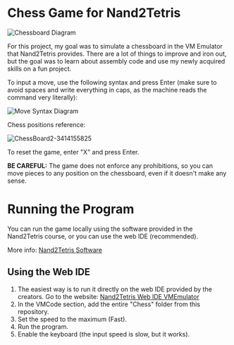 # Chess Game for Nand2Tetris

![Chessboard Diagram](https://github.com/jd-becerra/nand2tetris-Chess/assets/112126654/5e4b1c82-d80b-4c09-a673-03dee915f3a3)

For this project, my goal was to simulate a chessboard in the VM Emulator that Nand2Tetris provides. There are a lot of things to improve and iron out, but the goal was to learn about assembly code and use my newly acquired skills on a fun project.

To input a move, use the following syntax and press Enter (make sure to avoid spaces and write everything in caps, as the machine reads the command very literally):

![Move Syntax Diagram](https://github.com/jd-becerra/nand2tetris-Chess/assets/112126654/4840d1a1-58e0-4878-842e-03815c366765)

Chess positions reference:

![ChessBoard2-3414155825](https://github.com/user-attachments/assets/3dfdca08-90b0-43e2-bfc8-c522e3288843)

To reset the game, enter "X" and press Enter.

**BE CAREFUL:** The game does not enforce any prohibitions, so you can move pieces to any position on the chessboard, even if it doesn't make any sense.

# Running the Program
You can run the game locally using the software provided in the Nand2Tetris course, or you can use the web IDE (recommended).

More info: [Nand2Tetris Software](https://www.nand2tetris.org/software)

## Using the Web IDE
1. The easiest way is to run it directly on the web IDE provided by the creators. Go to the website:
     [Nand2Tetris Web IDE VMEmulator](https://nand2tetris.github.io/web-ide/vm)
2. In the VMCode section, add the entire "Chess" folder from this repository.
3. Set the speed to the maximum (Fast).
4. Run the program.
5. Enable the keyboard (the input speed is slow, but it works).
